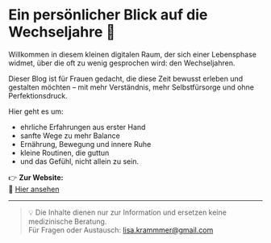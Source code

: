 # Ein persönlicher Blick auf die Wechseljahre 🌼

Willkommen in diesem kleinen digitalen Raum, der sich einer Lebensphase widmet, über die oft zu wenig gesprochen wird: den Wechseljahren.

Dieser Blog ist für Frauen gedacht, die diese Zeit bewusst erleben und gestalten möchten – mit mehr Verständnis, mehr Selbstfürsorge und ohne Perfektionsdruck.

Hier geht es um:

- ehrliche Erfahrungen aus erster Hand  
- sanfte Wege zu mehr Balance  
- Ernährung, Bewegung und innere Ruhe  
- kleine Routinen, die guttun  
- und das Gefühl, nicht allein zu sein.

👉 **Zur Website:**  
📍 [Hier ansehen](https://menopause-gesundheit.github.io/neue-lebensphase/) 

---

> 💡 Die Inhalte dienen nur zur Information und ersetzen keine medizinische Beratung.  
> Für Fragen oder Austausch: lisa.krammmer@gmail.com
